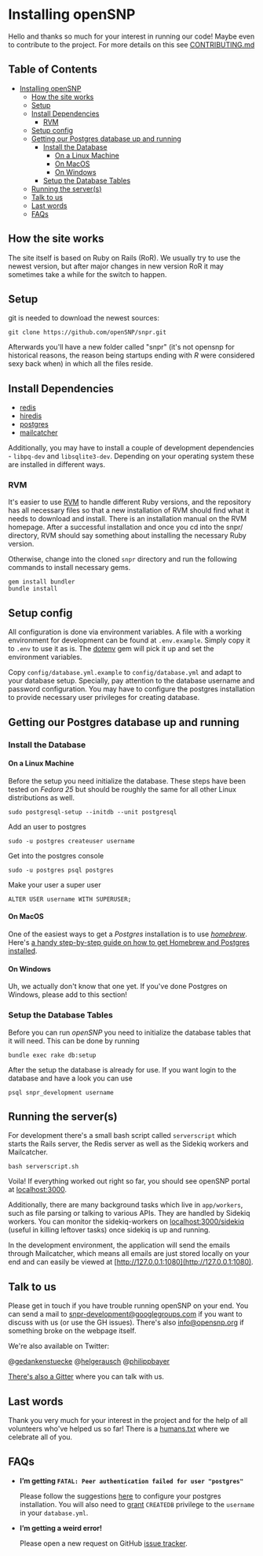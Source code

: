 # Installing openSNP

Hello and thanks so much for your interest in running our code! Maybe even to
contribute to the project. For more details on this see
[CONTRIBUTING.md](https://github.com/openSNP/snpr/blob/master/CONTRIBUTING.md)

## Table of Contents
- [Installing openSNP](#installing-opensnp)
  * [How the site works](#how-the-site-works)
  * [Setup](#setup)
  * [Install Dependencies](#install-dependencies)
    + [RVM](#rvm)
  * [Setup config](#setup-config)
  * [Getting our Postgres database up and running](#getting-our-postgres-database-up-and-running)
    + [Install the Database](#install-the-database)
      - [On a Linux Machine](#on-a-linux-machine)
      - [On MacOS](#on-macos)
      - [On Windows](#on-windows)
    + [Setup the Database Tables](#setup-the-database-tables)
  * [Running the server(s)](#running-the-servers)
  * [Talk to us](#talk-to-us)
  * [Last words](#last-words)
  * [FAQs](#faqs)

## How the site works

The site itself is based on Ruby on Rails (RoR). We usually try to use the
newest version, but after major changes in new version RoR it may sometimes take
a while for the switch to happen.

## Setup

git is needed to download the newest sources:

```
git clone https://github.com/openSNP/snpr.git
```

Afterwards you'll have a new folder called "snpr" (it's not opensnp for
historical reasons, the reason being startups ending with *R* were considered
sexy back when) in which all the files reside.

## Install Dependencies

- [redis](http://redis.io/)
- [hiredis](https://github.com/redis/hiredis)
- [postgres](http://www.postgresql.org/)
- [mailcatcher](https://mailcatcher.me/)

Additionally, you may have to install a couple of development dependencies - `libpq-dev`
and `libsqlite3-dev`. Depending on your operating system these are installed in
different ways.

### RVM

It's easier to use [RVM](https://rvm.io/)  to handle different Ruby versions,
and the repository has all necessary files so that a new installation of RVM
should find what it needs to download and install. There is an installation
manual on the RVM homepage. After a successful installation and once you cd into
the snpr/ directory, RVM should say something about installing the necessary
Ruby version.

Otherwise, change into the cloned `snpr` directory and run the following
commands to install necessary gems.

```
gem install bundler
bundle install
```

## Setup config

All configuration is done via environment variables. A file with a
working environment for development can be found at `.env.example`.
Simply copy it to `.env` to use it as is. The
[dotenv](https://github.com/bkeepers/dotenv) gem will pick it up
and set the environment variables.

Copy `config/database.yml.example` to `config/database.yml` and adapt to your
database setup. Specially, pay attention to the database username and password
configuration. You may have to configure the postgres installation to provide
necessary user privileges for creating database.

## Getting our Postgres database up and running

### Install the Database

#### On a Linux Machine

Before the setup you need initialize the database. These steps have been tested on *Fedora 25* but should be roughly the same for all other Linux distributions as well.

```
sudo postgresql-setup --initdb --unit postgresql
```
Add an user to postgres
```
sudo -u postgres createuser username
```
Get into the postgres console
```
sudo -u postgres psql postgres
```
Make your user a super user
```
ALTER USER username WITH SUPERUSER;
```
#### On MacOS
One of the easiest ways to get a *Postgres* installation is to use [*homebrew*](https://brew.sh/). Here's [a handy step-by-step guide on how to get Homebrew and Postgres installed](https://www.codementor.io/devops/tutorial/getting-started-postgresql-server-mac-osx). 

#### On Windows
Uh, we actually don't know that one yet. If you've done Postgres on Windows, please add to this section!

### Setup the Database Tables
Before you can run *openSNP* you need to initialize the database tables that it will need. This can be done by running

```
bundle exec rake db:setup
```
After the setup the database is already for use.
If you want login to the database and have a look you can use
```
psql snpr_development username
```

## Running the server(s)

For development there's a small bash script called `serverscript` which starts
the Rails server, the Redis server as well as the Sidekiq workers and
Mailcatcher.

```
bash serverscript.sh
```

Voila! If everything worked out right so far, you should see openSNP portal at
[localhost:3000](http://localhost:3000).

Additionally, there are many background tasks which live in `app/workers`, such as
file parsing or talking to various APIs. They are handled by Sidekiq workers.
You can monitor the sidekiq-workers on
[localhost:3000/sidekiq](http://localhost:3000/sidekiq) (useful in killing
leftover tasks) once sidekiq is up and running.

In the development environment, the application will send the emails through
Mailcatcher, which means all emails are just stored locally on your end and can
easily be viewed at [http://127.0.0.1:1080](http://127.0.0.1:1080).

## Talk to us

Please get in touch if you have trouble running openSNP on your end. You can
send a mail to snpr-development@googlegroups.com if you want to discuss with us
(or use the GH issues). There's also info@opensnp.org if something broke on the
webpage itself.

We're also available on Twitter:

@[gedankenstuecke](https://twitter.com/gedankenstuecke)
@[helgerausch](https://twitter.com/helgerausch)
@[philippbayer](https://twitter.com/philippbayer)

[There's also a Gitter](https://gitter.im/openSNP/snpr) where you can talk with us.

## Last words

Thank you very much for your interest in the project and for the help of all
volunteers who've helped us so far! There is a [humans.txt](public/humans.txt)
where we celebrate all of you.

## FAQs

* **I’m getting `FATAL: Peer authentication failed for user "postgres"`**

    Please follow the suggestions
    [here](http://stackoverflow.com/questions/18664074/getting-error-peer-authentication-failed-for-user-postgres-when-trying-to-ge)
    to configure your postgres installation. You will also need to [grant](http://dba.stackexchange.com/questions/33285/granting-a-user-account-permission-to-create-databases-in-postgresql)
    `CREATEDB` privilege to the `username` in your `database.yml`.

* **I’m getting a weird error!**

    Please open a new request on GitHub [issue tracker](https://github.com/openSNP/snpr/issues).

